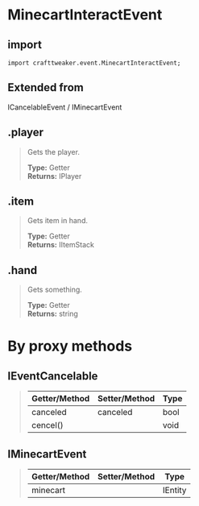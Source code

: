 # MinecartInteractEvent

## import
`import crafttweaker.event.MinecartInteractEvent;`

## Extended from
ICancelableEvent / IMinecartEvent

## .player
> Gets the player.
>
> **Type:** Getter  
> **Returns:** IPlayer

## .item
> Gets item in hand.
>
> **Type:** Getter  
> **Returns:** IItemStack

## .hand
> Gets something.
>
> **Type:** Getter  
> **Returns:** string

# By proxy methods

## IEventCancelable
> | Getter/Method   | Setter/Method     | Type                  |
> |-----------------|-------------------|-----------------------|
> | canceled        | canceled          | bool                  |
> | cencel()        |                   | void                  |

## IMinecartEvent
> | Getter/Method   | Setter/Method     | Type                  |
> |-----------------|-------------------|-----------------------|
> | minecart        |                   | IEntity               |